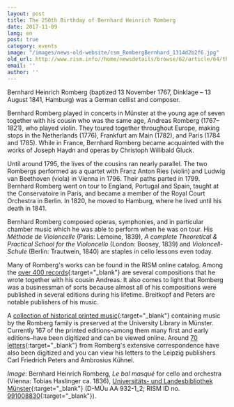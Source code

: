 ```yaml
---
layout: post
title: The 250th Birthday of Bernhard Heinrich Romberg
date: 2017-11-09
lang: en
post: true
category: events
image: "/images/news-old-website/csm_RombergBernhard_1314d2b2f6.jpg"
old_url: http://www.rism.info//home/newsdetails/browse/62/article/64/the-250th-birthday-of-bernhard-heinrich-romberg.html
email: ''
author: ''
---
```


Bernhard Heinrich Romberg (baptized 13 November 1767, Dinklage – 13 August 1841, Hamburg) was a German cellist and composer.

Bernhard Romberg played in concerts in Münster at the young age of seven together with his cousin who was the same age, Andreas Romberg (1767–1821), who played violin. They toured together throughout Europe, making stops in the Netherlands (1776), Frankfurt am Main (1782), and Paris (1784 and 1785). While in France, Bernhard Romberg became acquainted with the works of Joseph Haydn and operas by Christoph Willibald Gluck.

Until around 1795, the lives of the cousins ran nearly parallel. The two Rombergs performed as a quartet with Franz Anton Ries (violin) and Ludwig van Beethoven (viola) in Vienna in 1796. Their paths parted in 1799. Bernhard Romberg went on tour to England, Portugal and Spain, taught at the Conservatoire in Paris, and became a member of the Royal Court Orchestra in Berlin. In 1820, he moved to Hamburg, where he lived until his death in 1841.

Bernhard Romberg composed operas, symphonies, and in particular chamber music which he was able to perform when he was on tour. His _Méthode de Violoncelle_ (Paris: Lemoine, 1839), _A complete Theoretical & Practical School for the Violoncello_ (London: Boosey, 1839) and _Violoncell-Schule_ (Berlin: Trautwein, 1840) are staples in cello lessons even today.

Many of Romberg's works can be found in the RISM online catalog. Among the [over 400 records](https://opac.rism.info/search?View=rism&author=Romberg+Bernhard&Language=en){:target="_blank"} are several compositions that he wrote together with his cousin Andreas. It also comes to light that Romberg was a businessman of sorts because almost all of his compositions were published in several editions during his lifetime. Breitkopf and Peters are notable publishers of his music.

A [collection of historical printed music](https://sammlungen.ulb.uni-muenster.de/ulbms/nav/classification/4180434){:target="_blank"} containing music by the Romberg family is preserved at the University Library in Münster. Currently 167 of the printed editions–among them many first and early editions–have been digitized and can be viewed online. Around [70 letters](https://sammlungen.ulb.uni-muenster.de/nav/classification/4224596){:target="_blank"} from Romberg's extensive correspondence have also been digitized and you can view his letters to the Leipzig publishers Carl Friedrich Peters and Ambrosius Kühnel.

_Image_: Bernhard Heinrich Romberg, _Le bal masqué_ for cello and orchestra (Vienna: Tobias Haslinger ca. 1836), [Universitäts- und Landesbibliothek Münster](https://sammlungen.ulb.uni-muenster.de/hd/content/pageview/4276781){:target="_blank"} (D-MÜu AA 932-1\_2; RISM ID no. [991008830](https://opac.rism.info/search?id=00000991008830&Language=en){:target="_blank"}).


